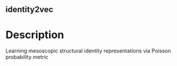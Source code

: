 ## identity2vec

# Description 
Learning mesoscopic structural identity representations via Poisson probability metric
